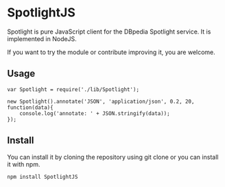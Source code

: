 # SpotlightJS

Spotlight is pure JavaScript client for the DBpedia Spotlight service.
It is implemented in NodeJS.

If you want to try the module or contribute improving it, you are welcome.

## Usage

    var Spotlight = require('./lib/Spotlight');
    
    new Spotlight().annotate('JSON', 'application/json', 0.2, 20, function(data){
        console.log('annotate: ' + JSON.stringify(data));
    });
    
## Install

You can install it by cloning the repository using git clone or you can install it with npm.

    npm install SpotlightJS

